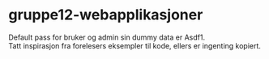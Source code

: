 # gruppe12-webapplikasjoner
Default pass for bruker og admin sin dummy data er Asdf1. \
Tatt inspirasjon fra forelesers eksempler til kode, ellers er ingenting kopiert.
